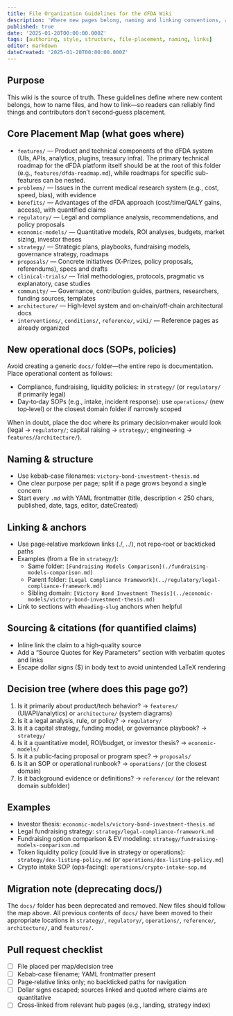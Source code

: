 ```yaml
---
title: File Organization Guidelines for the dFDA Wiki
description: 'Where new pages belong, naming and linking conventions, and how to keep the wiki coherent at scale.'
published: true
date: '2025-01-20T00:00:00.000Z'
tags: [authoring, style, structure, file-placement, naming, links]
editor: markdown
dateCreated: '2025-01-20T00:00:00.000Z'
---
```


## Purpose

This wiki is the source of truth. These guidelines define where new content belongs, how to name files, and how to link—so readers can reliably find things and contributors don’t second‑guess placement.

## Core Placement Map (what goes where)

- `features/` — Product and technical components of the dFDA system (UIs, APIs, analytics, plugins, treasury infra). The primary technical roadmap for the dFDA platform itself should be at the root of this folder (e.g., `features/dfda-roadmap.md`), while roadmaps for specific sub-features can be nested.
- `problems/` — Issues in the current medical research system (e.g., cost, speed, bias), with evidence
- `benefits/` — Advantages of the dFDA approach (cost/time/QALY gains, access), with quantified claims
- `regulatory/` — Legal and compliance analysis, recommendations, and policy proposals
- `economic-models/` — Quantitative models, ROI analyses, budgets, market sizing, investor theses
- `strategy/` — Strategic plans, playbooks, fundraising models, governance strategy, roadmaps
- `proposals/` — Concrete initiatives (X‑Prizes, policy proposals, referendums), specs and drafts
- `clinical-trials/` — Trial methodologies, protocols, pragmatic vs explanatory, case studies
- `community/` — Governance, contribution guides, partners, researchers, funding sources, templates
- `architecture/` — High‑level system and on‑chain/off‑chain architectural docs
- `interventions/`, `conditions/`, `reference/`, `wiki/` — Reference pages as already organized

## New operational docs (SOPs, policies)

Avoid creating a generic `docs/` folder—the entire repo is documentation. Place operational content as follows:
- Compliance, fundraising, liquidity policies: in `strategy/` (or `regulatory/` if primarily legal)
- Day‑to‑day SOPs (e.g., intake, incident response): use `operations/` (new top‑level) or the closest domain folder if narrowly scoped

When in doubt, place the doc where its primary decision‑maker would look (legal → `regulatory/`; capital raising → `strategy/`; engineering → `features/`/`architecture/`).

## Naming & structure

- Use kebab‑case filenames: `victory-bond-investment-thesis.md`
- One clear purpose per page; split if a page grows beyond a single concern
- Start every `.md` with YAML frontmatter (title, description < 250 chars, published, date, tags, editor, dateCreated)

## Linking & anchors

- Use page‑relative markdown links (./, ../), not repo‑root or backticked paths
- Examples (from a file in `strategy/`):
  - Same folder: `[Fundraising Models Comparison](./fundraising-models-comparison.md)`
  - Parent folder: `[Legal Compliance Framework](../regulatory/legal-compliance-framework.md)`
  - Sibling domain: `[Victory Bond Investment Thesis](../economic-models/victory-bond-investment-thesis.md)`
- Link to sections with `#heading-slug` anchors when helpful

## Sourcing & citations (for quantified claims)

- Inline link the claim to a high‑quality source
- Add a “Source Quotes for Key Parameters” section with verbatim quotes and links
- Escape dollar signs (\$) in body text to avoid unintended LaTeX rendering

## Decision tree (where does this page go?)

1) Is it primarily about product/tech behavior? → `features/` (UI/API/analytics) or `architecture/` (system diagrams)
2) Is it a legal analysis, rule, or policy? → `regulatory/`
3) Is it a capital strategy, funding model, or governance playbook? → `strategy/`
4) Is it a quantitative model, ROI/budget, or investor thesis? → `economic-models/`
5) Is it a public‑facing proposal or program spec? → `proposals/`
6) Is it an SOP or operational runbook? → `operations/` (or the closest domain)
7) Is it background evidence or definitions? → `reference/` (or the relevant domain subfolder)

## Examples

- Investor thesis: `economic-models/victory-bond-investment-thesis.md`
- Legal fundraising strategy: `strategy/legal-compliance-framework.md`
- Fundraising option comparison & EV modeling: `strategy/fundraising-models-comparison.md`
- Token liquidity policy (could live in strategy or operations): `strategy/dex-listing-policy.md` (or `operations/dex-listing-policy.md`)
- Crypto intake SOP (ops‑facing): `operations/crypto-intake-sop.md`

## Migration note (deprecating docs/)

The `docs/` folder has been deprecated and removed. New files should follow the map above. All previous contents of `docs/` have been moved to their appropriate locations in `strategy/`, `regulatory/`, `operations/`, `reference/`, `architecture/`, and `features/`.

## Pull request checklist

- [ ] File placed per map/decision tree
- [ ] Kebab‑case filename; YAML frontmatter present
- [ ] Page‑relative links only; no backticked paths for navigation
- [ ] Dollar signs escaped; sources linked and quoted where claims are quantitative
- [ ] Cross‑linked from relevant hub pages (e.g., landing, strategy index)
